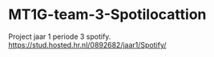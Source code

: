 # MT1G-team-3-Spotilocattion

Project jaar 1 periode 3
spotify.
https://stud.hosted.hr.nl/0892682/jaar1/Spotify/
